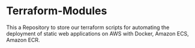 # Terraform-Modules
This a Repository to store our terraform scripts for automating the deployment of static web applications on AWS with Docker, Amazon ECS, Amazon ECR.
